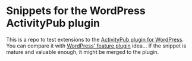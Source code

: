 # Snippets for the WordPress ActivityPub plugin

This is a repo to test extensions to the [ActivityPub plugin for WordPress](https://github.com/Automattic/wordpress-activitypub). You can compare it with [WordPress' feature plugin](https://make.wordpress.org/core/features/) idea... If the snippet is mature and valuable enough, it might be merged to the plugin.
